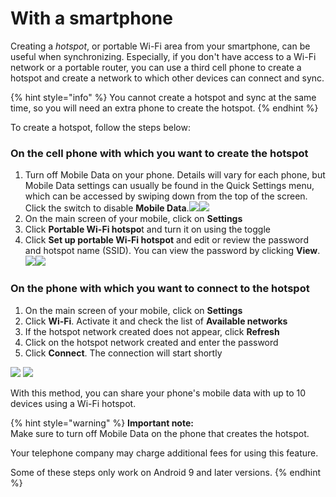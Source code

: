 # With a smartphone

Creating a _hotspot_, or portable Wi-Fi area from your smartphone, can be useful when synchronizing. Especially, if you don't have access to a Wi-Fi network or a portable router, you can use a third cell phone to create a hotspot and create a network to which other devices can connect and sync.&#x20;

{% hint style="info" %}
You cannot create a hotspot and sync at the same time, so you will need an extra phone to create the hotspot.&#x20;
{% endhint %}

To create a hotspot, follow the steps below:&#x20;

### On the cell phone with which you want to create the hotspot&#x20;

1. Turn off Mobile Data on your phone. Details will vary for each phone, but Mobile Data settings can usually be found in the Quick Settings menu, which can be accessed by swiping down from the top of the screen. Click the switch to disable **Mobile Data**.![](<../../../../.gitbook/assets/image (1).png>)![](<../../../../.gitbook/assets/image (9).png>)
2. On the main screen of your mobile, click on **Settings**&#x20;
3. Click **Portable Wi-Fi hotspo**t and turn it on using the toggle
4. Click **Set up portable Wi-Fi hotspot** and edit or review the password and hotspot name (SSID). You can view the password by clicking <img src="../../../../.gitbook/assets/image (6).png" alt="" data-size="line">**View**.\
   ![](<../../../../.gitbook/assets/image (7).png>)![](<../../../../.gitbook/assets/image (5).png>)

### On the phone with which you want to connect to the hotspot

1. On the main screen of your mobile, click on **Settings**&#x20;
2. Click **Wi-Fi**. Activate it and check the list of **Available networks**&#x20;
3. If the hotspot network created does not appear, click **Refresh**&#x20;
4. Click on the hotspot network created and enter the password&#x20;
5. Click **Connect**. The connection will start shortly

![](../../../../.gitbook/assets/WiFi\_phone\_activate.jpg) ![](../../../../.gitbook/assets/Mm\_Available\_wifi\_networks.jpg)

With this method, you can share your phone's mobile data with up to 10 devices using a Wi-Fi hotspot.

{% hint style="warning" %}
**Important note:** \
Make sure to turn off Mobile Data on the phone that creates the hotspot.

Your telephone company may charge additional fees for using this feature.

Some of these steps only work on Android 9 and later versions.
{% endhint %}

